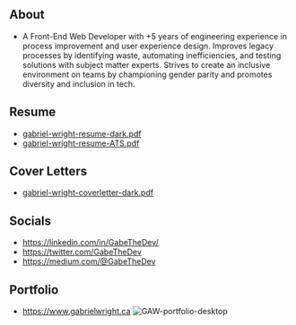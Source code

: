 About
-------------------------------
- A Front-End Web Developer with +5 years of engineering experience in process improvement and user experience design. Improves legacy processes by identifying waste, automating inefficiencies, and testing solutions with subject matter experts. Strives to create an inclusive environment on teams by championing gender parity and promotes diversity and inclusion in tech.

Resume
-------------------------------
- [gabriel-wright-resume-dark.pdf](https://github.com/gabrielwright1/gabrielwright1/files/8559956/gabriel-wright-resume-dark.pdf)
- [gabriel-wright-resume-ATS.pdf](https://github.com/gabrielwright1/gabrielwright1/files/8622261/GAW-Resume-ATS.pdf)


Cover Letters
-------------------------------
- [gabriel-wright-coverletter-dark.pdf](https://github.com/gabrielwright1/gabrielwright1/files/8559980/gabriel-wright-coverletter-dark.pdf)

Socials
-------------------------------
- https://linkedin.com/in/GabeTheDev/
- https://twitter.com/GabeTheDev
- https://medium.com/@GabeTheDev

Portfolio
-------------------------------
- https://www.gabrielwright.ca
![GAW-portfolio-desktop](https://user-images.githubusercontent.com/52660296/165118992-8fa1a1cc-1026-49ac-ba9b-bfa919bd7b96.png)



<!---
gabrielwright1/gabrielwright1 is a ✨ special ✨ repository because its `README.md` (this file) appears on your GitHub profile.
You can click the Preview link to take a look at your changes.
--->
